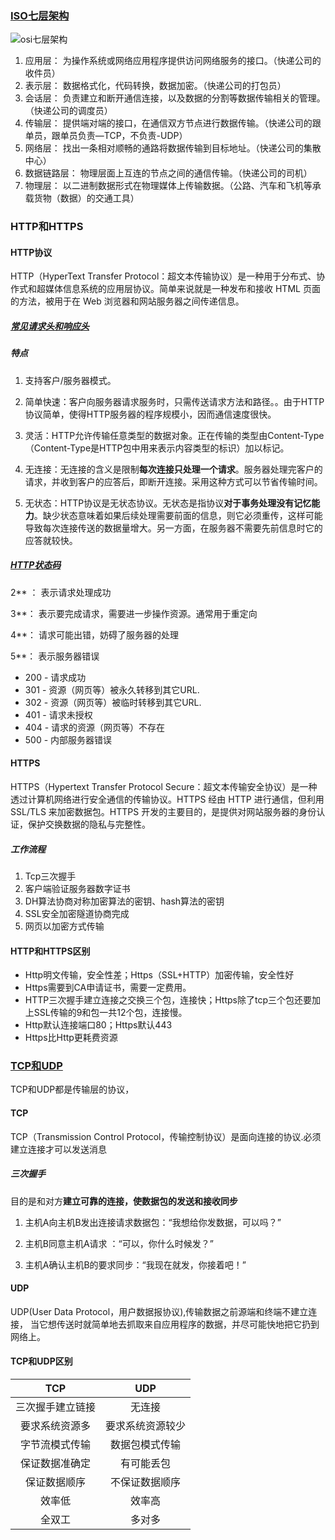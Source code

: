 ### [ISO七层架构](https://juejin.cn/post/6844903505111547918)

![osi七层架构](E:\Code\笔记\笔记图片\OSI七层架构.jpg)

1. 应用层： 为操作系统或网络应用程序提供访问网络服务的接口。（快递公司的收件员）
2. 表示层： 数据格式化，代码转换，数据加密。（快递公司的打包员）
3. 会话层： 负责建立和断开通信连接，以及数据的分割等数据传输相关的管理。（快递公司的调度员）
4. 传输层： 提供端对端的接口，在通信双方节点进行数据传输。（快递公司的跟单员，跟单员负责—TCP，不负责-UDP）
5. 网络层： 找出一条相对顺畅的通路将数据传输到目标地址。（快递公司的集散中心）
6. 数据链路层： 物理层面上互连的节点之间的通信传输。（快递公司的司机）
7. 物理层： 以二进制数据形式在物理媒体上传输数据。（公路、汽车和飞机等承载货物（数据）的交通工具）

### HTTP和HTTPS

#### HTTP协议

HTTP（HyperText Transfer Protocol：超文本传输协议）是一种用于分布式、协作式和超媒体信息系统的应用层协议。简单来说就是一种发布和接收 HTML 页面的方法，被用于在 Web 浏览器和网站服务器之间传递信息。

##### [常见请求头和响应头](https://juejin.cn/post/6844903745004765198)

##### 特点

1. 支持客户/服务器模式。

2. 简单快速：客户向服务器请求服务时，只需传送请求方法和路径。。由于HTTP协议简单，使得HTTP服务器的程序规模小，因而通信速度很快。

3. 灵活：HTTP允许传输任意类型的数据对象。正在传输的类型由Content-Type（Content-Type是HTTP包中用来表示内容类型的标识）加以标记。

4. 无连接：无连接的含义是限制**每次连接只处理一个请求**。服务器处理完客户的请求，并收到客户的应答后，即断开连接。采用这种方式可以节省传输时间。

5. 无状态：HTTP协议是无状态协议。无状态是指协议**对于事务处理没有记忆能力**。缺少状态意味着如果后续处理需要前面的信息，则它必须重传，这样可能导致每次连接传送的数据量增大。另一方面，在服务器不需要先前信息时它的应答就较快。

##### [HTTP状态码](https://www.cnblogs.com/starof/p/5035119.html)

2** ： 表示请求处理成功

3**： 表示要完成请求，需要进一步操作资源。通常用于重定向

4**： 请求可能出错，妨碍了服务器的处理

5**： 表示服务器错误

- 200 - 请求成功
- 301 - 资源（网页等）被永久转移到其它URL.
- 302 - 资源（网页等）被临时转移到其它URL.
- 401 - 请求未授权
- 404 - 请求的资源（网页等）不存在
- 500 - 内部服务器错误



#### HTTPS



HTTPS（Hypertext Transfer Protocol Secure：超文本传输安全协议）是一种透过计算机网络进行安全通信的传输协议。HTTPS 经由 HTTP 进行通信，但利用 SSL/TLS 来加密数据包。HTTPS 开发的主要目的，是提供对网站服务器的身份认证，保护交换数据的隐私与完整性。

##### 工作流程

1. Tcp三次握手
2. 客户端验证服务器数字证书
3. DH算法协商对称加密算法的密钥、hash算法的密钥
4. SSL安全加密隧道协商完成
5. 网页以加密方式传输

#### HTTP和HTTPS区别

- Http明文传输，安全性差；Https（SSL+HTTP）加密传输，安全性好
- Https需要到CA申请证书，需要一定费用。
- HTTP三次握手建立连接之交换三个包，连接快；Https除了tcp三个包还要加上SSL传输的9和包一共12个包，连接慢。
- Http默认连接端口80；Https默认443
- Https比Http更耗费资源

### **[TCP和UDP](https://zhuanlan.zhihu.com/p/24860273)**

TCP和UDP都是传输层的协议，

#### TCP

TCP（Transmission Control Protocol，传输控制协议）是面向连接的协议.必须建立连接才可以发送消息

##### 三次握手

目的是和对方**建立可靠的连接，使数据包的发送和接收同步**

1. 主机A向主机B发出连接请求数据包：“我想给你发数据，可以吗？”

2. 主机B同意主机A请求 ：“可以，你什么时候发？”

3. 主机A确认主机B的要求同步：“我现在就发，你接着吧！”

#### UDP

UDP(User Data Protocol，用户数据报协议),传输数据之前源端和终端不建立连接， 当它想传送时就简单地去抓取来自应用程序的数据，并尽可能快地把它扔到网络上。 

#### TCP和UDP区别

|       TCP        |       UDP        |
| :--------------: | :--------------: |
| 三次握手建立链接 |      无连接      |
|  要求系统资源多  | 要求系统资源较少 |
|  字节流模式传输  |  数据包模式传输  |
|  保证数据准确定  |    有可能丢包    |
|   保证数据顺序   |  不保证数据顺序  |
|      效率低      |      效率高      |
|      全双工      |      多对多      |



